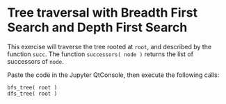# Tree traversal with Breadth First Search and Depth First Search

This exercise will traverse the tree rooted at `root`, and described by the function `succ`. The function `successors( node )` returns the list of successors of `node`.

Paste the code in the Jupyter QtConsole, then execute the following calls:

```
bfs_tree( root )
dfs_tree( root )
```